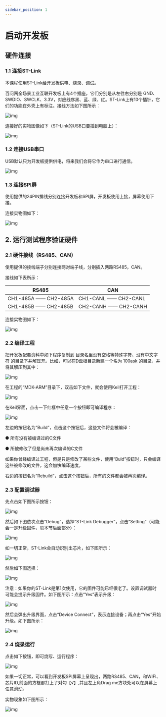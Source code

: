 ```yaml
---
sidebar_position: 1
---
```


# 启动开发板

## 硬件连接

### 1.1 **连接ST-Link**

本课程使用ST-Link给开发板供电、烧录、调试。

百问网全场景工业互联开发板上有4个插座，它们分别是从左往右分别是 GND、SWDIO、SWCLK、3.3V，对应线序黑、蓝、绿、红。ST-Link上有10个插针，它们的功能在外壳上有标注。接线方法如下图所示：

![img](D:\自学文档\modbus_docs\chapter0\images\image1.png) 

连接好的实物图像如下（ST-Link的USB口要插到电脑上）：

![img](D:\自学文档\modbus_docs\chapter0\images\image2.png) 

### 1.2 **连接USB串口**

USB默认只为开发板提供供电，将来我们会将它作为串口进行通信。

![img](D:\自学文档\modbus_docs\chapter0\images\image3.png)

### 1.3 **连接SPI屏**

使用提供的24PIN排线分别连接开发板和SPI屏，开发板使用上接，屏幕使用下接。

连接实物图如下：

![img](D:\自学文档\modbus_docs\chapter0\images\image4.png)

## 2. 运行测试程序验证硬件

### 2.1 **硬件接线（RS485、CAN）**

使用提供的接线端子分别连接两对端子线，分别插入两路RS485，CAN。

接线如下表所示：

| RS485                | CAN                  |
| -------------------- | -------------------- |
| CH1-485A —— CH2-485A | CH1-CANL —— CH2-CANL |
| CH1-485B —— CH2-485B | CH2-CANH —— CH2-CANH |

连接实物图如下：

![img](D:\自学文档\modbus_docs\chapter0\images\image5.png)

### 2.2 **编译工程**

把开发板配套资料中如下程序复制到 目录名里没有空格等特殊字符、没有中文字符 的目录下并解压开。比如，可以在D盘根目录新建一个名为 100ask 的目录，并将其解压到其中：

![img](D:\自学文档\modbus_docs\chapter0\images\image6.png)

在工程的“MDK-ARM”目录下，双击如下文件，就会使用Keil打开工程：

![img](D:\自学文档\modbus_docs\chapter0\images\image7.png)

在Keil界面，点击一下红框中任意一个按钮即可编译程序：

![img](D:\自学文档\modbus_docs\chapter0\images\image8.png) 

左边的按钮名为“Build”，点击这个按钮后，这些文件将会被编译：

● 所有没有被编译过的C文件

● 所被修改了但是尚未再次编译的C文件

如果你曾经编译过工程，但是只是修改了某些文件，使用“Buld”按钮时，只会编译这些被修改的文件，这会加快编译速度。

右边的按钮名为“Rebuild”，点击这个按钮后，所有的文件都会被再次编译。

### 2.3 **配置调试器**

先点击如下图所示按钮：

![img](D:\自学文档\modbus_docs\chapter0\images\image9.png)

然后如下图依次点击“Debug”，选择“ST-Link Debugger”，点击“Setting”（可能会一是升级固件，见本节后面部分）：

![img](D:\自学文档\modbus_docs\chapter0\images\image10.png)

如一切正常，ST-Link会自动识别出芯片，如下图所示：

![img](D:\自学文档\modbus_docs\chapter0\images\image11.png)

然后如下图选择：

![img](D:\自学文档\modbus_docs\chapter0\images\image12.png) 

注意：如果你的ST-Link是第1次使用，它的固件可能已经很老了。设置调试器时可能会提示升级固件。如下图所示：点击“Yes”表示升级：

![img](D:\自学文档\modbus_docs\chapter0\images\image13.png)

然后会弹出升级界面，点击“Device Connect”，表示连接设备；再点击“Yes”开始升级。如下图所示：

![img](D:\自学文档\modbus_docs\chapter0\images\image14.png)

### 2.4 **烧录运行**

点击如下按钮，即可烧写、运行程序：

![img](D:\自学文档\modbus_docs\chapter0\images\image15.png)

如果一切正常，可以看到开发板SPI屏幕上呈现出，两路RS485、CAN，和WIFI、芯片ID,前面的方框都打上了对勾【√】,并且左上角Drag me方块处可以在屏幕上任意滑动。

实物现象如下图所示：

![img](D:\自学文档\modbus_docs\chapter0\images\image16.png) 

 